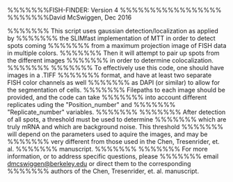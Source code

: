 %%%%%%%FISH-FINDER: Version 4 %%%%%%%%%%%%%%%%%
%%%%%%%David McSwiggen, Dec 2016

%%%%%%% This script uses gaussian detection/localization as applied by
%%%%%%% the SLIMfast implementation of MTT in order to detect spots coming
%%%%%%% from a maximum projection image of FISH data in multiple colors.
%%%%%%% Then it will attempt to pair up spots from the different images
%%%%%%% in order to determine colocalization.
%%%%%%% 
%%%%%%% To effectively use this code, one should have images in a .TIFF
%%%%%%% format, and have at least two separate FISH color channels as well
%%%%%%% as DAPI (or similar) to allow for the segmentation of cells.
%%%%%%% Filepaths to each image should be provided, and the code can take
%%%%%%% into account different replicates uding the "Position_number" and
%%%%%%% "Replicate_number" variables.
%%%%%%%
%%%%%%% After detection of all spots, a threshold must be used to determine
%%%%%%% which are truly mRNA and which are background noise. This threshold
%%%%%%% will depend on the parameters used to aquire the images, and may be
%%%%%%% very different from those used in the Chen, Tresenrider, et. al.
%%%%%%% manuscript.
%%%%%%%
%%%%%%% For more information, or to address specific questions, please
%%%%%%% email dmcswiggen@berkeley.edu or direct them to the corresponding
%%%%%%% authors of the Chen, Tresenrider, et. al. manuscript.
